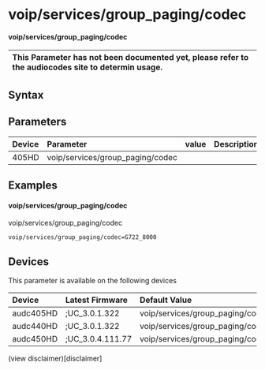 ﻿---
description: voip/services/group_paging/codec
search: false
---

# voip/services/group_paging/codec

#### voip/services/group_paging/codec


| This Parameter has not been documented yet, please refer to the audiocodes site to determin usage.  | 
| :--- |

## Syntax

## Parameters
|Device|Parameter|value|Description|
|:---|:---|:---|:---|
| 405HD | voip/services/group_paging/codec |  |  |

## Examples
#### voip/services/group_paging/codec

voip/services/group_paging/codec

```
voip/services/group_paging/codec=G722_8000
```

## Devices
This parameter is available on the following devices

| Device | Latest Firmware | Default Value |
|:---|:---|:---|
| audc405HD | ;UC_3.0.1.322 | voip/services/group_paging/codec=G722_8000 
| audc440HD | ;UC_3.0.1.322 | voip/services/group_paging/codec=G722_8000 
| audc450HD | ;UC_3.0.4.111.77 | voip/services/group_paging/codec=G722_8000 

(view disclaimer)[disclaimer]
